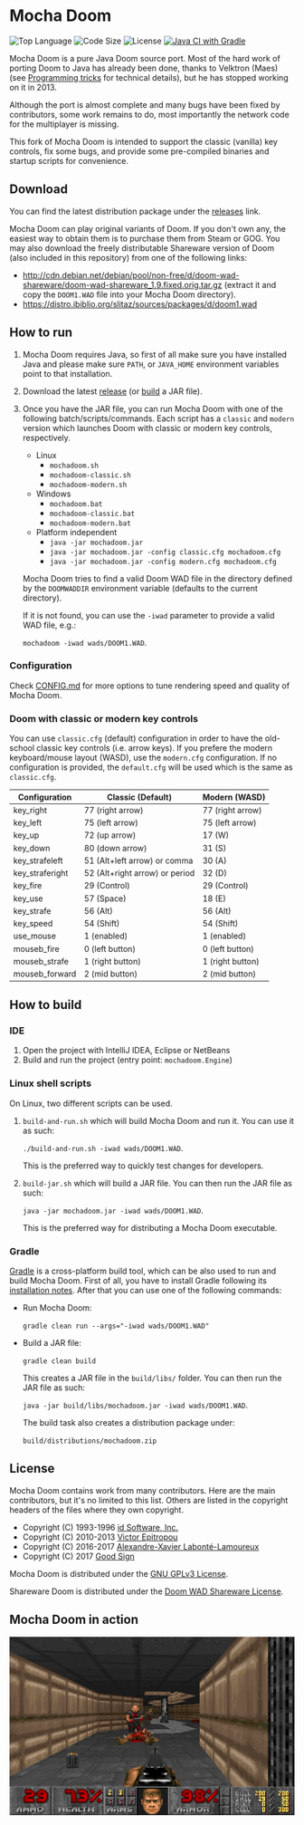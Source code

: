# Mocha Doom

![Top Language](https://img.shields.io/github/languages/top/gaborbata/vanilla-mocha-doom.svg?style=flat)
![Code Size](https://img.shields.io/github/languages/code-size/gaborbata/vanilla-mocha-doom.svg?style=flat)
![License](https://img.shields.io/github/license/gaborbata/vanilla-mocha-doom.svg?style=flat&logo=gnu)
[![Java CI with Gradle](https://github.com/gaborbata/vanilla-mocha-doom/workflows/Java%20CI%20with%20Gradle/badge.svg)](https://github.com/gaborbata/vanilla-mocha-doom/actions/workflows/gradle.yml)

Mocha Doom is a pure Java Doom source port. Most of the hard work of porting Doom to Java has already been done,
thanks to Velktron (Maes) (see [Programming tricks](PROGRAMMING.md) for technical details), but he has stopped working on it in 2013.

Although the port is almost complete and many bugs have been fixed by contributors,
some work remains to do, most importantly the network code for the multiplayer is missing.

This fork of Mocha Doom is intended to support the classic (vanilla) key controls,
fix some bugs, and provide some pre-compiled binaries and startup scripts for convenience.

## Download

You can find the latest distribution package under the [releases](https://github.com/gaborbata/vanilla-mocha-doom/releases/latest) link.

Mocha Doom can play original variants of Doom. If you don't own any, the easiest way to obtain them is to purchase them from Steam or GOG.
You may also download the freely distributable Shareware version of Doom (also included in this repository) from one of the following links:
* http://cdn.debian.net/debian/pool/non-free/d/doom-wad-shareware/doom-wad-shareware_1.9.fixed.orig.tar.gz
  (extract it and copy the `DOOM1.WAD` file into your Mocha Doom directory).
* https://distro.ibiblio.org/slitaz/sources/packages/d/doom1.wad

## How to run

1. Mocha Doom requires Java, so first of all make sure you have installed Java and please make sure `PATH`,
   or `JAVA_HOME` environment variables point to that installation.
2. Download the latest [release](https://github.com/gaborbata/vanilla-mocha-doom/releases/latest)
   (or [build](https://github.com/gaborbata/vanilla-mocha-doom#how-to-build) a JAR file).
3. Once you have the JAR file, you can run Mocha Doom with one of the following batch/scripts/commands.
   Each script has a `classic` and `modern` version which launches Doom with classic or modern key controls, respectively.

   * Linux
     * `mochadoom.sh`
     * `mochadoom-classic.sh`
     * `mochadoom-modern.sh`
   * Windows
     * `mochadoom.bat`
     * `mochadoom-classic.bat`
     * `mochadoom-modern.bat`
   * Platform independent
     * `java -jar mochadoom.jar`
     * `java -jar mochadoom.jar -config classic.cfg mochadoom.cfg`
     * `java -jar mochadoom.jar -config modern.cfg mochadoom.cfg`

   Mocha Doom tries to find a valid Doom WAD file in the directory
   defined by the `DOOMWADDIR` environment variable (defaults to the current directory).

   If it is not found, you can use the `-iwad` parameter to provide a valid WAD file, e.g.:

   `mochadoom -iwad wads/DOOM1.WAD`.

### Configuration

Check [CONFIG.md](CONFIG.md) for more options to tune rendering speed and quality of Mocha Doom.

### Doom with classic or modern key controls

You can use `classic.cfg` (default) configuration in order to have the old-school classic key controls (i.e. arrow keys).
If you prefere the modern keyboard/mouse layout (WASD), use the `modern.cfg` configuration.
If no configuration is provided, the `default.cfg` will be used which is the same as `classic.cfg`.

| Configuration   | Classic (Default)              | Modern (WASD)         |
| --------------- | ------------------------------ | --------------------- |
| key_right       | 77 (right arrow)               | 77 (right arrow)      |
| key_left        | 75 (left arrow)                | 75 (left arrow)       |
| key_up          | 72 (up arrow)                  | 17 (W)                |
| key_down        | 80 (down arrow)                | 31 (S)                |
| key_strafeleft  | 51 (Alt+left arrow) or comma   | 30 (A)                |
| key_straferight | 52 (Alt+right arrow) or period | 32 (D)                |
| key_fire        | 29 (Control)                   | 29 (Control)          |
| key_use         | 57 (Space)                     | 18 (E)                |
| key_strafe      | 56 (Alt)                       | 56 (Alt)              |
| key_speed       | 54 (Shift)                     | 54 (Shift)            |
| use_mouse       | 1 (enabled)                    | 1 (enabled)           |
| mouseb_fire     | 0 (left button)                | 0 (left button)       |
| mouseb_strafe   | 1 (right button)               | 1 (right button)      |
| mouseb_forward  | 2 (mid button)                 | 2 (mid button)        |

## How to build

### IDE

1. Open the project with IntelliJ IDEA, Eclipse or NetBeans
2. Build and run the project (entry point: `mochadoom.Engine`)

### Linux shell scripts

On Linux, two different scripts can be used.

1. `build-and-run.sh` which will build Mocha Doom and run it. You can use it as such:

   `./build-and-run.sh -iwad wads/DOOM1.WAD`.

   This is the preferred way to quickly test changes for developers.

2. `build-jar.sh` which will build a JAR file. You can then run the JAR file as such:

   `java -jar mochadoom.jar -iwad wads/DOOM1.WAD`.

   This is the preferred way for distributing a Mocha Doom executable.

### Gradle

[Gradle](https://gradle.org/) is a cross-platform build tool, which can be also used to run and build Mocha Doom.
First of all, you have to install Gradle following its [installation notes](https://gradle.org/install/).
After that you can use one of the following commands:

* Run Mocha Doom:

  `gradle clean run --args="-iwad wads/DOOM1.WAD"`

* Build a JAR file:

  `gradle clean build`

  This creates a JAR file in the `build/libs/` folder.
  You can then run the JAR file as such:

  `java -jar build/libs/mochadoom.jar -iwad wads/DOOM1.WAD`.

  The build task also creates a distribution package under:

  `build/distributions/mochadoom.zip`

## License

Mocha Doom contains work from many contributors. Here are the main contributors,
but it's no limited to this list. Others are listed in the copyright headers of the files where they own copyright.

- Copyright (C) 1993-1996  [id Software, Inc.](http://www.idsoftware.com/)
- Copyright (C) 2010-2013  [Victor Epitropou](https://sourceforge.net/projects/mochadoom/)
- Copyright (C) 2016-2017  [Alexandre-Xavier Labonté-Lamoureux](https://github.com/AXDOOMER/)
- Copyright (C) 2017  [Good Sign](https://github.com/GoodSign2017)

Mocha Doom is distributed under the [GNU GPLv3 License](https://www.gnu.org/licenses/gpl-3.0.en.html).

Shareware Doom is distributed under the [Doom WAD Shareware License](wads/doom-wad-shareware-license.txt).

## Mocha Doom in action

![Mocha Doom](mochadoom.png)

